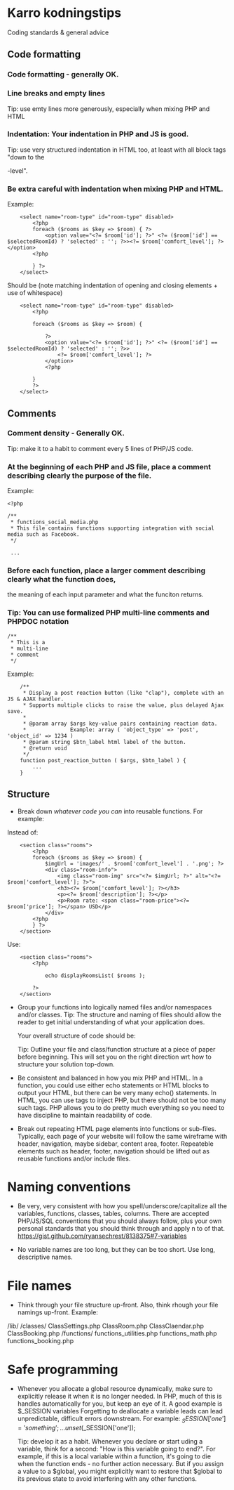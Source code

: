 
# Karro kodningstips
Coding standards &amp; general advice


## Code formatting

### Code formatting - generally OK.
### Line breaks and empty lines
Tip: use emty lines more generously, especially when mixing PHP and HTML

### Indentation: Your indentation in PHP and JS is good.
Tip: use very structured indentation in HTML too, at least with all block tags "down to the <p>-level".

### Be extra careful with indentation when mixing PHP and HTML.
Example:
```
    <select name="room-type" id="room-type" disabled>
        <?php
        foreach ($rooms as $key => $room) { ?>
            <option value="<?= $room['id']; ?>" <?= ($room['id'] == $selectedRoomId) ? 'selected' : ''; ?>><?= $room['comfort_level']; ?></option>
        <?php

        } ?>
    </select>
```
Should be (note matching indentation of opening and closing elements + use of whitespace)
```
    <select name="room-type" id="room-type" disabled>
        <?php

        foreach ($rooms as $key => $room) { 

        	?>
            <option value="<?= $room['id']; ?>" <?= ($room['id'] == $selectedRoomId) ? 'selected' : ''; ?>>
            	<?= $room['comfort_level']; ?>
            </option>
        	<?php

        } 
        ?>
    </select>
```

## Comments

### Comment density - Generally OK. 
   Tip: make it to a habit to comment every 5 lines of PHP/JS code.

### At the beginning of each PHP and JS file, place a comment describing clearly the purpose of the file.

Example:
```
<?php

/**
 * functions_social_media.php
 * This file contains functions supporting integration with social media such as Facebook.
 */

 ...
```

### Before each function, place a larger comment describing clearly what the function does, 
  the meaning of each input parameter and what the funciton returns. 

### Tip: You can use formalized PHP multi-line comments and PHPDOC notation
```
/**
 * This is a
 * multi-line
 * comment
 */
```

Example: 
```
    /**
     * Display a post reaction button (like "clap"), complete with an JS & AJAX handler.
     * Supports multiple clicks to raise the value, plus delayed Ajax save.
     *
     * @param array $args key-value pairs containing reaction data. 
     *              Example: array ( 'object_type' => 'post', 'object_id' => 1234 )
     * @param string $btn_label html label of the button.
     * @return void
     */    
    function post_reaction_button ( $args, $btn_label ) {
    	...
    }
```


## Structure

* Break down *whatever code you can* into reusable functions. For example:

Instead of:

        <section class="rooms">
            <?php
            foreach ($rooms as $key => $room) {
                $imgUrl = 'images/' . $room['comfort_level'] . '.png'; ?>
                <div class="room-info">
                    <img class="room-img" src="<?= $imgUrl; ?>" alt="<?= $room['comfort_level']; ?>">
                    <h3><?= $room['comfort_level']; ?></h3>
                    <p><?= $room['description']; ?></p>
                    <p>Room rate: <span class="room-price"><?= $room['price']; ?></span> USD</p>
                </div>
            <?php
            } ?>
        </section>

Use:

        <section class="rooms">
            <?php

            	echo displayRoomsList( $rooms );

			?>
        </section>

* Group your functions into logically named files and/or namespaces and/or classes.
  Tip: The structure and naming of files should allow the reader to get initial understanding
  of what your application does.
  
  Your overall structure of code should be:

  <my application>
  	<main application file>
  		<other files, reflecting the logical structure of the application>
  			<within a file, a header comment describing what the file contains>
  				<lits of functions. for each function, a header comment describing what the funciton does>
  					<commented code for each function>

	Tip: Outline your file and class/function structure at a piece of paper before beginning. This will set you on the right direction wrt how to structure your solution top-down.

* Be consistent and balanced in how you mix PHP and HTML. In a function, you could use either echo statements or HTML blocks to output your HTML, but there can be very many echo() statements. In HTML, you can use <?php ?> tags to inject PHP, but there should not be too many such tags. PHP allows you to do pretty much everything so you need to have discipline to maintain readability of code.

* Break out repeating HTML page elements into functions or sub-files.
  Typically, each page of your website will follow the same wireframe with header, navigation, maybe sidebar, content area, footer. Repeateble elements such as header, footer, navigation should be lifted out as reusable functions and/or include files.


Naming conventions
===

* Be very, very consistent with how you spell/underscore/capitalize all the variables, functions, classes, tables, columns.
There are accepted PHP/JS/SQL conventions that you should always follow, plus your own personal standards that you should think through and apply n to of that.
https://gist.github.com/ryansechrest/8138375#7-variables

* No variable names are too long, but they can be too short. Use long, descriptive names.





File names
===

* Think through your file structure up-front. Also, think rhough your file namings up-front.
Example:

/lib/
	/classes/
		ClassSettings.php
		ClassRoom.php
		ClassClaendar.php
		ClassBooking.php
	/functions/
		functions_utilities.php
		functions_math.php
		functions_booking.php




Safe programming
===

* Whenever you allocate a global resource dynamically, make sure to explicitly release it when it is no longer needed.
  In PHP, much of this is handles automatically for you, but keep an eye of it. A good example is $_SESSION variables 
  Forgetting to deallocate a variable leads can lead unpredictable, difficult errors downstream.
  For example: 
  		$_SESSION['one'] = 'something';
  		...
  		unset ($_SESSION['one']);

  Tip: develop it as a habit. Whenever you declare or start uding a variable, think for a second: "How is this variable going to end?". For example, if this is a local variable within a function, it's going to die when the function ends - no further action necessary. But if you assign a value to a $global, you might explicitly want to restore that $global to its previous state to avoid interfering with any other functions.
